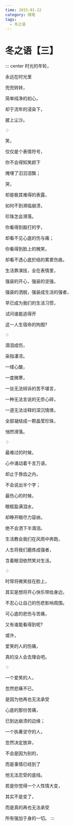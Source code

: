 ```yaml
---
time: 2015-01-22
category: 随笔
tags:
  - 冬之语
---
```


# 冬之语【三】

::: center
时光的年轮，

永远在时光里

兜兜转转，

简单纯净的初心，

却于流年的浸染下，

披上尘沙。

♢

笑，

仅仅是个表情符号，

你不会得知笑颜下

掩埋了汩汩泪飘；

哭，

却是极其难得的表露，

如何不到濒临崩溃，

珍珠怎会滑落。

你看得到敲打的字，

却看不见心底的伤与痛；

你看得到脸上的微笑，

却看不透心底於结的累累伤痕。

生活靠演技，全在表情里，

强装的开心，强装的坚强，

强装的洒脱，强装成生活的强者，

早已成为我们的生活习惯，

试问谁能逃得开

这一人生宿命的拘囿?

♢

滴泪成伤，

染指凄凉。

一缕心酸，

一度微寒，

一丝无法倾诉的苦不堪言，

一种无法言说的无奈心碎，

一道无法诠释的深沉情愫，

全部凝结成一颗晶莹珍珠，

悄然滑落。

♢

最难过的时候，

心中涌动着千言万语，

却止于唇齿之内，

不会说出半个字；

最伤心的时候，

眼框盈满泪水，

却睁开眼尽力容纳，

绝不会洒下半滴泪。

生活教会我们在风雨中奔跑，

人生将我们磨炼成强者，

含着眼泪依然笑对生活。

♢

时常将微笑挂在脸上，

其实是想将开心快乐带给身边，

不忍心让自己的伤悲影响周围。

可心底的悲伤与苦痛，

又有谁能看得到呢?

或许，

爱笑的人的伤痛，

真的没人会去理会吧。

♢

一个爱笑的人，

忽然悲痛不已，

是因为他再也无法承受

心底的那份苦痛，

已到达崩溃的边缘；

一个执著坚守的人，

忽然决定放弃，

不会是因为别的，

而是事情已经到了

他无法忍受的底线。

若是你觉得一个人性情大变，

其实不是变了，

而是真的再也无法承受

所有强加于身的一切。
:::
